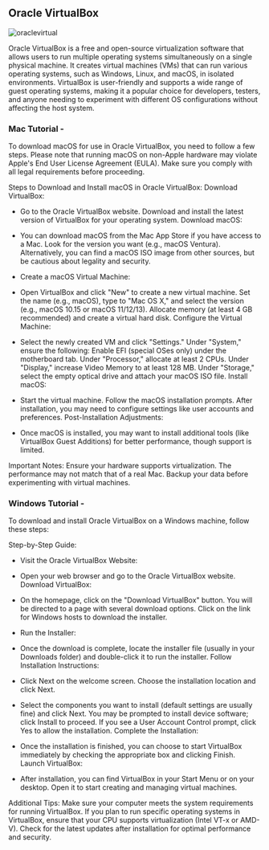 ## Oracle VirtualBox
![oraclevirtual](https://github.com/user-attachments/assets/828534ae-acf4-4995-b6e1-82f4974dec74)


Oracle VirtualBox is a free and open-source virtualization software that allows users to run multiple operating systems simultaneously on a single physical machine. It creates virtual machines (VMs) that can run various operating systems, such as Windows, Linux, and macOS, in isolated environments. VirtualBox is user-friendly and supports a wide range of guest operating systems, making it a popular choice for developers, testers, and anyone needing to experiment with different OS configurations without affecting the host system.

### Mac Tutorial - 

To download macOS for use in Oracle VirtualBox, you need to follow a few steps. Please note that running macOS on non-Apple hardware may violate Apple's End User License Agreement (EULA). Make sure you comply with all legal requirements before proceeding.

Steps to Download and Install macOS in Oracle VirtualBox:
Download VirtualBox:

- Go to the Oracle VirtualBox website.
Download and install the latest version of VirtualBox for your operating system.
Download macOS:

- You can download macOS from the Mac App Store if you have access to a Mac. Look for the version you want (e.g., macOS Ventura).
Alternatively, you can find a macOS ISO image from other sources, but be cautious about legality and security.

- Create a macOS Virtual Machine:

- Open VirtualBox and click "New" to create a new virtual machine.
Set the name (e.g., macOS), type to "Mac OS X," and select the version (e.g., macOS 10.15 or macOS 11/12/13).
Allocate memory (at least 4 GB recommended) and create a virtual hard disk.
Configure the Virtual Machine:

- Select the newly created VM and click "Settings."
Under "System," ensure the following:
Enable EFI (special OSes only) under the motherboard tab.
Under "Processor," allocate at least 2 CPUs.
Under "Display," increase Video Memory to at least 128 MB.
Under "Storage," select the empty optical drive and attach your macOS ISO file.
Install macOS:

- Start the virtual machine.
Follow the macOS installation prompts.
After installation, you may need to configure settings like user accounts and preferences.
Post-Installation Adjustments:

- Once macOS is installed, you may want to install additional tools (like VirtualBox Guest Additions) for better performance, though support is limited.
  
Important Notes:
Ensure your hardware supports virtualization.
The performance may not match that of a real Mac.
Backup your data before experimenting with virtual machines.

### Windows Tutorial - 

To download and install Oracle VirtualBox on a Windows machine, follow these steps:

Step-by-Step Guide:
- Visit the Oracle VirtualBox Website:

- Open your web browser and go to the Oracle VirtualBox website.
  Download VirtualBox:

- On the homepage, click on the "Download VirtualBox" button.
  You will be directed to a page with several download options. Click on the link for Windows   hosts to download the installer.

- Run the Installer:

- Once the download is complete, locate the installer file (usually in your Downloads folder)   and double-click it to run the installer.
  Follow Installation Instructions:

- Click Next on the welcome screen.
  Choose the installation location and click Next.
  
-   Select the components you want to install (default settings are usually fine) and click Next. You may be prompted to install device software; click Install to proceed.
If you see a User Account Control prompt, click Yes to allow the installation.
Complete the Installation:

- Once the installation is finished, you can choose to start VirtualBox immediately by checking the appropriate box and clicking Finish.
Launch VirtualBox:

- After installation, you can find VirtualBox in your Start Menu or on your desktop. Open it to start creating and managing virtual machines.
  
Additional Tips:
Make sure your computer meets the system requirements for running VirtualBox.
If you plan to run specific operating systems in VirtualBox, ensure that your CPU supports virtualization (Intel VT-x or AMD-V).
Check for the latest updates after installation for optimal performance and security.
